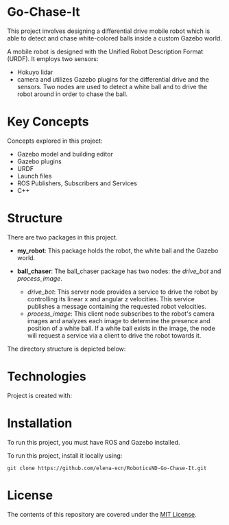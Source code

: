 # Go-Chase-It
This project involves designing a differential drive mobile robot which is able to detect and chase white-colored balls inside a custom Gazebo world.


A mobile robot is designed with the Unified Robot Description Format (URDF). It employs two sensors: 
* Hokuyo lidar 
* camera
and utilizes Gazebo plugins for the differential drive and the sensors. 
Two nodes are used to detect a white ball and to drive the robot around in order to chase the ball.


# Key Concepts
Concepts explored in this project:
* Gazebo model and building editor
* Gazebo plugins
* URDF
* Launch files
* ROS Publishers, Subscribers and Services
* C++

# Structure
There are two packages in this project.
* **my_robot**: This package holds the robot, the white ball and the Gazebo world.

* **ball_chaser**: The ball_chaser package has two nodes: the *drive_bot* and *process_image*.
  * *drive_bot*: This server node provides a service to drive the robot by controlling its linear x and angular z velocities. This service publishes a message containing the requested robot velocities. 
  * *process_image*: This client node subscribes to the robot's camera images and analyzes each image to determine the presence and position of a white ball. If a white ball exists in the image, the node will request a service via a client to drive the robot towards it.

The directory structure is depicted below:


# Technologies
Project is created with:

# Installation
To run this project, you must have ROS and Gazebo installed.

To run this project, install it locally using:
```
git clone https://github.com/elena-ecn/RoboticsND-Go-Chase-It.git
```

# License
The contents of this repository are covered under the [MIT License](LICENSE).
